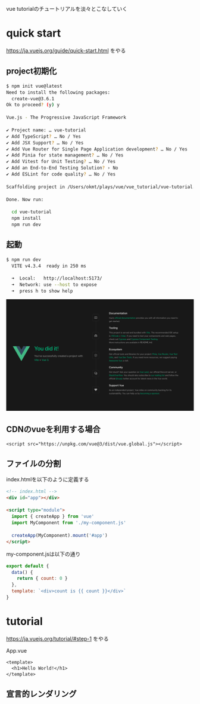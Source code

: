 vue tutorialのチュートリアルを淡々とこなしていく

# quick start

https://ja.vuejs.org/guide/quick-start.html をやる

## project初期化

```bash
$ npm init vue@latest
Need to install the following packages:
  create-vue@3.6.1
Ok to proceed? (y) y

Vue.js - The Progressive JavaScript Framework

✔ Project name: … vue-tutorial
✔ Add TypeScript? … No / Yes
✔ Add JSX Support? … No / Yes
✔ Add Vue Router for Single Page Application development? … No / Yes
✔ Add Pinia for state management? … No / Yes
✔ Add Vitest for Unit Testing? … No / Yes
✔ Add an End-to-End Testing Solution? › No
✔ Add ESLint for code quality? … No / Yes

Scaffolding project in /Users/okmt/plays/vue/vue_tutorial/vue-tutorial...

Done. Now run:

  cd vue-tutorial
  npm install
  npm run dev
```

## 起動

```bash
$ npm run dev
  VITE v4.3.4  ready in 250 ms

  ➜  Local:   http://localhost:5173/
  ➜  Network: use --host to expose
  ➜  press h to show help
```

![vue3](./documents/vue3.png)

## CDNのvueを利用する場合

```
<script src="https://unpkg.com/vue@3/dist/vue.global.js"></script>
```

## ファイルの分割

index.htmlを以下のように定義する

```html
<!-- index.html -->
<div id="app"></div>

<script type="module">
  import { createApp } from 'vue'
  import MyComponent from './my-component.js'

  createApp(MyComponent).mount('#app')
</script>
```

my-component.jsは以下の通り

```javascript
export default {
  data() {
    return { count: 0 }
  },
  template: `<div>count is {{ count }}</div>`
}
```

# tutorial

https://ja.vuejs.org/tutorial/#step-1 をやる

App.vue

```vue
<template>
  <h1>Hello World!</h1>
</template>
```

## 宣言的レンダリング